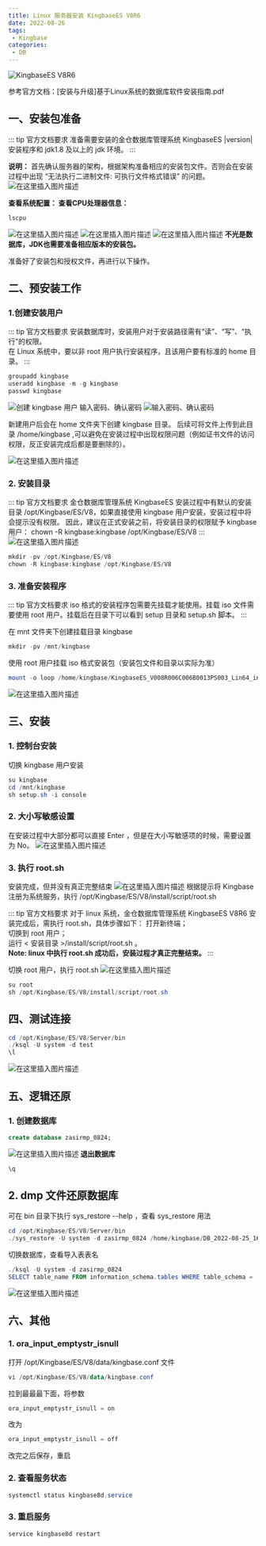```yaml
---
title: Linux 服务器安装 KingbaseES V8R6
date: 2022-08-26
tags:
 - Kingbase
categories:
 - DB
---
```



![KingbaseES V8R6](https://img.shields.io/badge/KingbaseES-V8R6-brightgreen.svg?style=for-the-badge)

参考官方文档：[安装与升级]基于Linux系统的数据库软件安装指南.pdf

## 一、安装包准备

::: tip 官方文档要求
准备需要安装的金仓数据库管理系统 KingbaseES |version| 安装程序和 jdk1.8 及以上的 jdk 环境。
:::

 **说明：**
首先确认服务器的架构，根据架构准备相应的安装包文件。否则会在安装过程中出现 “无法执行二进制文件: 可执行文件格式错误” 的问题。
![在这里插入图片描述](https://i-blog.csdnimg.cn/blog_migrate/d9452d80014e2e628a5375a7780386cc.png)

**查看系统配置： 查看CPU处理器信息：**
```powershell
lscpu
```

![在这里插入图片描述](https://i-blog.csdnimg.cn/blog_migrate/be80895be0bd6a43416afe0a58864972.png)
![在这里插入图片描述](https://i-blog.csdnimg.cn/blog_migrate/53febdeb098032aa15900f5e79106237.png)
![在这里插入图片描述](https://i-blog.csdnimg.cn/blog_migrate/88a10ded78b67e0f2d97fa9da6090726.png)
**不光是数据库，JDK也需要准备相应版本的安装包。**

准备好了安装包和授权文件，再进行以下操作。

## 二、预安装工作
### 1.创建安装用户
::: tip 官方文档要求
安装数据库时，安装用户对于安装路径需有“读”、“写”、“执行”的权限。  
在 Linux 系统中，要以非 root 用户执行安装程序，且该用户要有标准的 home 目录。
:::

``` powershell
groupadd kingbase
useradd kingbase -m -g kingbase
passwd kingbase
```
![创建 kingbase 用户](https://i-blog.csdnimg.cn/blog_migrate/b96224f2ec0046d1f5eaaee0819b55d7.png)
输入密码、确认密码
![输入密码、确认密码](https://i-blog.csdnimg.cn/blog_migrate/63d34564341c57d4d3e623b65c06de66.png)

新建用户后会在 home 文件夹下创建 kingbase 目录。
后续可将文件上传到此目录 /home/kingbase ,可以避免在安装过程中出现权限问题（例如证书文件的访问权限，反正安装完成后都是要删除的）。

![在这里插入图片描述](https://i-blog.csdnimg.cn/blog_migrate/28594f46742980378004f6df91d234af.png)
 ### 2. 安装目录
::: tip 官方文档要求
金仓数据库管理系统 KingbaseES 安装过程中有默认的安装目录 /opt/Kingbase/ES/V8，如果直接使用 kingbase 用户安装，安装过程中将会提示没有权限。
因此，建议在正式安装之前，将安装目录的权限赋予 kingbase 用户：
chown -R kingbase:kingbase /opt/Kingbase/ES/V8
:::
![在这里插入图片描述](https://i-blog.csdnimg.cn/blog_migrate/0683c6d8c2ce2ed53219fd546656521f.png)

``` powershell
mkdir -pv /opt/Kingbase/ES/V8
chown -R kingbase:kingbase /opt/Kingbase/ES/V8
```

### 3. 准备安装程序
::: tip 官方文档要求
iso 格式的安装程序包需要先挂载才能使用。挂载 iso 文件需要使用 root 用户。挂载后在目录下可以看到 setup 目录和 setup.sh 脚本。
:::

在 mnt 文件夹下创建挂载目录 kingbase

``` powershell
mkdir -pv /mnt/kingbase
```

使用 root 用户挂载 iso 格式安装包（安装包文件和目录以实际为准）
``` powershell
mount -o loop /home/kingbase/KingbaseES_V008R006C006B0013PS003_Lin64_install.iso /mnt/kingbase
```

![在这里插入图片描述](https://i-blog.csdnimg.cn/blog_migrate/a9050561cb88f87e9104daebd3822595.png)

## 三、安装
### 1. 控制台安装
切换 kingbase 用户安装
``` powershell
su kingbase
cd /mnt/kingbase
sh setup.sh -i console
```
### 2. 大小写敏感设置
在安装过程中大部分都可以直接 Enter ，但是在大小写敏感项的时候，需要设置为 No。
![在这里插入图片描述](https://i-blog.csdnimg.cn/blog_migrate/fc149e29394e56dbe6d75b051dad3235.png)
### 3. 执行 root.sh
安装完成，但并没有真正完整结束
![在这里插入图片描述](https://i-blog.csdnimg.cn/blog_migrate/efd94670f4e4b9c9cd9a249ef49977cf.png)
根据提示将 Kingbase 注册为系统服务，执行 /opt/Kingbase/ES/V8/install/script/root.sh

::: tip 官方文档要求
对于 linux 系统，金仓数据库管理系统 KingbaseES V8R6 安装完成后，需执行 root.sh，具体步骤如下：
打开新终端；  
切换到 root 用户；  
运行 < 安装目录 >/install/script/root.sh 。  
**Note: linux 中执行 root.sh 成功后，安装过程才真正完整结束。**
:::

切换 root 用户，执行 root.sh
![在这里插入图片描述](https://i-blog.csdnimg.cn/blog_migrate/9754907de038d2e97cfc56dbe7f8059e.png)

```powershell
su root
sh /opt/Kingbase/ES/V8/install/script/root.sh
```
## 四、测试连接

```powershell
cd /opt/Kingbase/ES/V8/Server/bin
./ksql -U system -d test
\l
```

![在这里插入图片描述](https://i-blog.csdnimg.cn/blog_migrate/2f3fffceb830f8140d326be3d2e49e3d.png)
## 五、逻辑还原
### 1. 创建数据库

```sql
create database zasirmp_0824;
```

![在这里插入图片描述](https://i-blog.csdnimg.cn/blog_migrate/d60294cd4a9274203a88509e167bca3a.png)
**退出数据库**
```powershell
\q
```
## 2.  dmp 文件还原数据库
可在 bin 目录下执行 sys_restore --help ，查看 sys_restore 用法
```powershell
cd /opt/Kingbase/ES/V8/Server/bin
./sys_restore -U system -d zasirmp_0824 /home/kingbase/DB_2022-08-25_16_08_33.dmp
```
切换数据库，查看导入表表名
```powershell
./ksql -U system -d zasirmp_0824
SELECT table_name FROM information_schema.tables WHERE table_schema = 'public';
```
![在这里插入图片描述](https://i-blog.csdnimg.cn/blog_migrate/45407eb8166dceed2d965b4d6968e90a.png)
## 六、其他
### 1. ora_input_emptystr_isnull
打开 /opt/Kingbase/ES/V8/data/kingbase.conf  文件
```powershell
vi /opt/Kingbase/ES/V8/data/kingbase.conf
```
拉到最最最下面，将参数
```powershell
ora_input_emptystr_isnull = on
```
改为
```powershell
ora_input_emptystr_isnull = off
```
改完之后保存，重启
### 2. 查看服务状态
```powershell
systemctl status kingbase8d.service
```
### 3. 重启服务
```powershell
service kingbase8d restart
```
